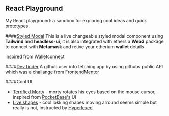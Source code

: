 ## React Playground

My React playground: a sandbox for exploring cool ideas and quick prototypes.

####[Styled Modal]()
This is a live changeable styled modal component using **Tailwind** and **headless-ui**, it is also integrated with ethers a **Web3** package to connect with **Metamask** and retive your etherium **wallet** details

inspired from [Walletconnect](https://docs.walletconnect.com/)

####[Dev finder]()
A github user info fetching app by using githubs public API which was a challange from [FrontendMentor](https://www.frontendmentor.io/challenges/github-user-search-app-Q09YOgaH6)

####Cool UI

- [Terrified Morty]() - morty rotates his eyes based on the mouse cursor, inspired from [PocketBase's](https://pocketbase.io/) UI
- [Live shapes]() - cool lokking shapes moving arround seems simple but really is not, instructed by [Hyperlexed](https://www.youtube.com/watch?v=dhfQnmGXSwU&t=75s)
